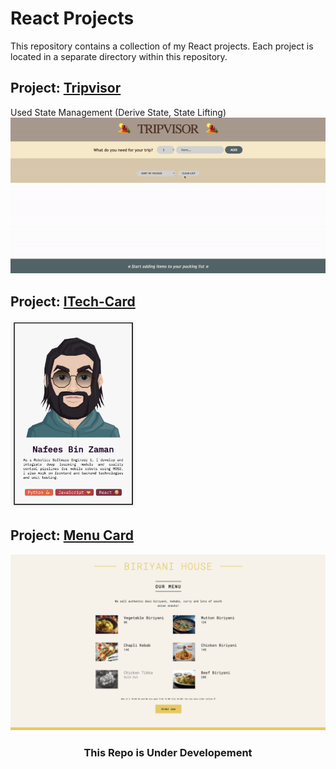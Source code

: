 # React Projects

This repository contains a collection of my React projects. Each project is located in a separate directory within this repository.

## Project: [Tripvisor](./tripvisor/)
Used State Management (Derive State, State Lifting)
<img src="tripvisor/public/trip.gif" />


## Project: [ITech-Card](./intro_card/)

<img src="intro_card/public/i_card.png" width="200" height="300" />

## Project: [Menu Card](./menu_card/)

<img src="menu_card/public/ss.png"/>
<center>
    <h3>This Repo is Under Developement</h3>
</center>

